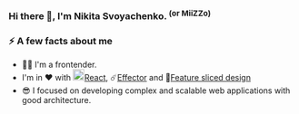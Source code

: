 ### Hi there 👋, I'm Nikita Svoyachenko. <sup>(or MiiZZo)</sup>

### ⚡ A few facts about me
 - 👨‍💼 I'm a frontender.
 - I'm in ❤ with <img src="https://camo.githubusercontent.com/93d1a921726b3482f425a01005a9d9bd326c3da1e0f1ead8cce623c609d704bd/68747470733a2f2f75706c6f61642e77696b696d656469612e6f72672f77696b6970656469612f636f6d6d6f6e732f7468756d622f612f61372f52656163742d69636f6e2e7376672f3132303070782d52656163742d69636f6e2e7376672e706e67" alt="drawing" width="20"/>[React](https://github.com/facebook/react), ☄️[Effector](http://github.com/effector) and :wrench:[Feature sliced design](https://feature-sliced.design/)
 - 😎 I focused on developing complex and scalable web applications with good architecture.

